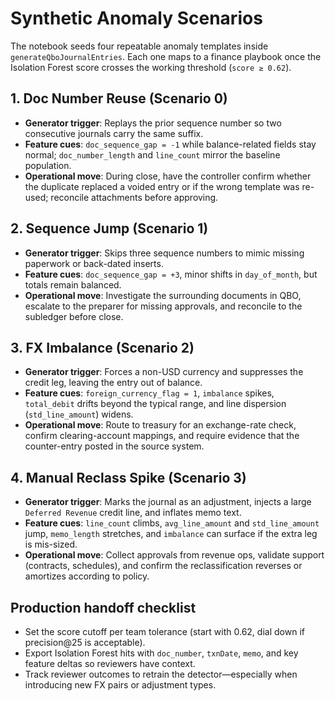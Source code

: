 # Synthetic Anomaly Scenarios

The notebook seeds four repeatable anomaly templates inside `generateQboJournalEntries`. Each one maps to a finance playbook once the Isolation Forest score crosses the working threshold (`score ≥ 0.62`).

## 1. Doc Number Reuse (Scenario 0)

- **Generator trigger**: Replays the prior sequence number so two consecutive journals carry the same suffix.
- **Feature cues**: `doc_sequence_gap = -1` while balance-related fields stay normal; `doc_number_length` and `line_count` mirror the baseline population.
- **Operational move**: During close, have the controller confirm whether the duplicate replaced a voided entry or if the wrong template was re-used; reconcile attachments before approving.

## 2. Sequence Jump (Scenario 1)

- **Generator trigger**: Skips three sequence numbers to mimic missing paperwork or back-dated inserts.
- **Feature cues**: `doc_sequence_gap = +3`, minor shifts in `day_of_month`, but totals remain balanced.
- **Operational move**: Investigate the surrounding documents in QBO, escalate to the preparer for missing approvals, and reconcile to the subledger before close.

## 3. FX Imbalance (Scenario 2)

- **Generator trigger**: Forces a non-USD currency and suppresses the credit leg, leaving the entry out of balance.
- **Feature cues**: `foreign_currency_flag = 1`, `imbalance` spikes, `total_debit` drifts beyond the typical range, and line dispersion (`std_line_amount`) widens.
- **Operational move**: Route to treasury for an exchange-rate check, confirm clearing-account mappings, and require evidence that the counter-entry posted in the source system.

## 4. Manual Reclass Spike (Scenario 3)

- **Generator trigger**: Marks the journal as an adjustment, injects a large `Deferred Revenue` credit line, and inflates memo text.
- **Feature cues**: `line_count` climbs, `avg_line_amount` and `std_line_amount` jump, `memo_length` stretches, and `imbalance` can surface if the extra leg is mis-sized.
- **Operational move**: Collect approvals from revenue ops, validate support (contracts, schedules), and confirm the reclassification reverses or amortizes according to policy.

## Production handoff checklist

- Set the score cutoff per team tolerance (start with 0.62, dial down if precision@25 is acceptable).
- Export Isolation Forest hits with `doc_number`, `txnDate`, `memo`, and key feature deltas so reviewers have context.
- Track reviewer outcomes to retrain the detector—especially when introducing new FX pairs or adjustment types.
